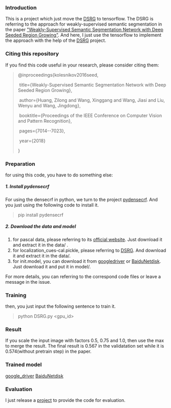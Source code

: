 ### Introduction

This is a project which just move the [DSRG](https://github.com/speedinghzl/DSRG) to tensorflow. The DSRG is referring to the approach for weakly-supervised semantic segmentation in the paper ["Weakly-Supervised Semantic Segmentation Network with Deep Seeded Region Growing"](https://github.com/speedinghzl/DSRG). And here, I just use the tensorflow to implement the approach with the help of the [DSRG](https://github.com/kolesman/SEC) project.

### Citing this repository

If you find this code useful in your research, please consider citing them:

> @inproceedings{kolesnikov2016seed,  
>
> ​    title={Weakly-Supervised Semantic Segmentation Network with Deep Seeded Region Growing},
>
> ​    author={Huang, Zilong and Wang, Xinggang and Wang, Jiasi and Liu, Wenyu and Wang, Jingdong},
>
> ​    booktitle={Proceedings of the IEEE Conference on Computer Vision and Pattern Recognition},
>
> ​    pages={7014--7023},
>
> ​    year={2018}
>
> }

### Preparation

for using this code, you have to do something else:

##### 1. Install pydensecrf

For using the densecrf in python, we turn to the project [pydensecrf](https://github.com/lucasb-eyer/pydensecrf). And you just using the following code to install it.

> pip install pydensecrf

##### 2. Download the data and model

1. for pascal data, please referring to its [official website](http://host.robots.ox.ac.uk/pascal/VOC/). Just download it and extract it in the data/ .
2. for localization_cues-cal.pickle, please referring to [DSRG](https://github.com/speedinghzl/DSRG). And download it and extract it in the data/.
3. for init.model, you can download it from [googledriver](https://drive.google.com/file/d/1kxDguwRaIDm5WS6JTNzi8GO-HqKJqKnm/view) or [BaiduNetdisk](https://pan.baidu.com/s/1Q1wmAX7Do9jvvLMt3_8tFw). Just download it and put it in model/.

For more details, you can referring to the correspond code files or leave a message in the issue.

### Training

then, you just input the following sentence to train it.

> python DSRG.py <gpu_id>

### Result
If you scale the input image with factors 0.5, 0.75 and 1.0, then use the max to merge the result. 
The final result is 0.567 in the validatation set while it is 0.574(without pretrain step) in the paper.

### Trained model
[google_driver](https://drive.google.com/open?id=1hlSl1EaDKWA00hvd6Ar0xDZ9uOZ7HKYu)
[BaiduNetdisk](https://pan.baidu.com/s/1vITyeBR5kxaGcOF0BHGkJA)

### Evaluation
I just release a [project](https://github.com/xtudbxk/semantic-segmentation-metrics) to provide the code for evaluation.
